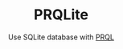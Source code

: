<div align="center">
    <h1>PRQLite</h1>
    <p>Use SQLite database with <a href="https://github.com/prql/prql">PRQL</a></p>
</div>

